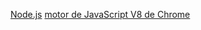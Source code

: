 [Node.js](https://nodejs.org/es/)
[motor de JavaScript V8 de Chrome](https://developers.google.com/v8/)
